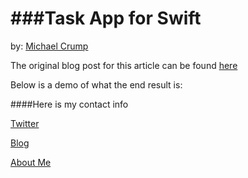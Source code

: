 ###Task App for Swift 
================

by: [Michael Crump](http://twitter.com/mbcrump)

The original blog post for this article can be found [here](http://developer.telerik.com/featured/creating-task-application-ios-using-swift/)

Below is a demo of what the end result is: 



####Here is my contact info

[Twitter](http://twitter.com/mbcrump)

[Blog](http://michaelcrump.net)

[About Me](http://about.me/mbcrump)